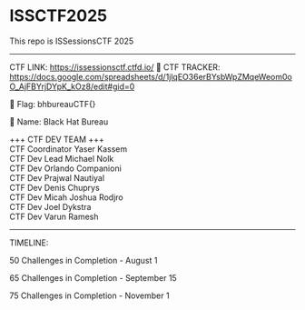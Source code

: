 # ISSCTF2025
This repo is ISSessionsCTF 2025
_______________________________
  CTF LINK: https://issessionsctf.ctfd.io/
  📖 CTF TRACKER: https://docs.google.com/spreadsheets/d/1jlqEO36erBYsbWpZMqeWeom0oO_AjFBYrjDYpK_kOz8/edit#gid=0
  

  🏴 Flag: bhbureauCTF{}
  
  
  👀 Name: Black Hat Bureau 


+++ CTF DEV TEAM +++<br/>
CTF Coordinator Yaser Kassem <br/>
CTF Dev Lead Michael Nolk <br/>
CTF Dev Orlando Companioni <br/>
CTF Dev Prajwal Nautiyal <br/> 
CTF Dev Denis Chuprys <br/>
CTF Dev Micah Joshua Rodjro <br/> 
CTF Dev Joel Dykstra <br />
CTF Dev Varun Ramesh <br />



_______________________________
TIMELINE: 

50 Challenges in Completion - August 1 

65 Challenges in Completion - September 15 

75 Challenges in Completion - November 1  

